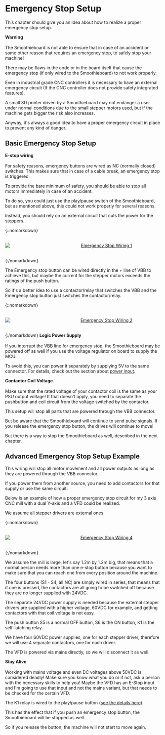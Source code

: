 
# Emergency Stop Setup

This chapter should give you an idea about how to realize a proper emergency stop setup.

<sl-alert variant="warning" open>
  <sl-icon slot="icon" name="exclamation-triangle"></sl-icon>
  <strong>Warning</strong><br><br>
  The Smoothieboard is not able to ensure that in case of an accident or some other reason that requires an emergency stop, to safely stop your machine!

  There may be flaws in the code or in the board itself that cause the emergency stop (if only wired to the Smoothieboard) to not work properly.

  Even in industrial grade CNC controllers it is necessary to have an external emergency circuit (If the CNC controller does not provide safety integrated features).
</sl-alert>

A small 3D printer driven by a Smoothieboard may not endanger a user under normal conditions due to the small stepper motors used, but if the machine gets bigger the risk also increases.

Anyway, it's always a good idea to have a proper emergency circuit in place to prevent any kind of danger.

## Basic Emergency Stop Setup

<sl-alert variant="neutral" open>
  <sl-icon slot="icon" name="info-circle"></sl-icon>
  <strong>E-stop wiring</strong><br><br>
  For safety reasons, emergency buttons are wired as NC (normally closed) switches. This makes sure that in case of a cable break, an emergency stop is triggered.
</sl-alert>

To provide the bare minimum of safety, you should be able to stop all motors immediately in case of an accident.

To do so, you could just use the play/pause switch of the Smoothieboard, but as mentioned above, this could not work properly for several reasons.

Instead, you should rely on an external circuit that cuts the power for the steppers.

{::nomarkdown}
<div style="text-align: center; margin: 2rem 0;">
  <a href="images/emergency-stop-1.png">
    <img src="images/emergency-stop-1.png" alt="Emergency Stop Wiring 1" style="min-width: 640px; height: auto;"/>
  </a>
</div>
{:/nomarkdown}

The Emergency stop button can be wired directly in the + line of VBB to achieve this, but maybe the current for the stepper motors exceeds the ratings of the push button.

So it's a better idea to use a contactor/relay that switches the VBB and the Emergency stop button just switches the contactor/relay.

{::nomarkdown}
<div style="text-align: center; margin: 2rem 0;">
  <a href="images/emergency-stop-2.png">
    <img src="images/emergency-stop-2.png" alt="Emergency Stop Wiring 2" style="min-width: 640px; height: auto;"/>
  </a>
</div>
{:/nomarkdown}

<sl-alert variant="warning" open>
  <sl-icon slot="icon" name="exclamation-triangle"></sl-icon>
  <strong>Logic Power Supply</strong><br><br>
  If you interrupt the VBB line for emergency stop, the Smoothieboard may be powered off as well if you use the voltage regulator on board to supply the MCU.

  To avoid this, you can power it separately by supplying 5V to the same connector. For details, check out the section about <a href="main-power-input">power input</a>.
</sl-alert>

<sl-alert variant="warning" open>
  <sl-icon slot="icon" name="exclamation-triangle"></sl-icon>
  <strong>Contactor Coil Voltage</strong><br><br>
  Make sure that the rated voltage of your contactor coil is the same as your PSU output voltage! If that doesn't apply, you need to separate the pushbutton and coil circuit from the voltage switched by the contactor.
</sl-alert>

This setup will stop all parts that are powered through the VBB connector.

But be aware that the Smoothieboard will continue to send pulse signals. If you release the emergency stop button, the drives will continue to move!

But there is a way to stop the Smoothieboard as well, described in the next chapter.

## Advanced Emergency Stop Setup Example

This wiring will stop all motor movement and all power outputs as long as they are powered through the VBB connector.

If you power them from another source, you need to add contactors for that supply or use the same circuit.

Below is an example of how a proper emergency stop circuit for my 3 axis CNC mill with a dual Y-axis and a VFD could be realized.

We assume all stepper drivers are external ones.

{::nomarkdown}
<div style="text-align: center; margin: 2rem 0;">
  <a href="images/emergency-stop-4.png">
    <img src="images/emergency-stop-4.png" alt="Emergency Stop Wiring 4" style="min-width: 640px; height: auto;"/>
  </a>
</div>
{:/nomarkdown}

We assume the mill is large, let's say 1.2m by 1.2m big, that means that a normal person needs more than one e-stop button because you want to make sure that you can reach one from every position around the machine.

The four buttons (S1 - S4, all NC) are simply wired in series, that means that if one is pressed, the contactors are all going to be switched off because they are no longer supplied with 24VDC.

The separate 24VDC power supply is needed because the external stepper drivers are supplied with a higher voltage, 60VDC for example, and getting contactors with that coil voltage is not easy.

The push button S5 is a normal OFF button, S6 is the ON button, K1 is the self-latching relay.

We have four 60VDC power supplies, one for each stepper driver, therefore we will use 4 separate contactors, one for each driver.

The VFD is powered via mains directly, so we will disconnect it as well.

<sl-alert variant="danger" open>
  <sl-icon slot="icon" name="exclamation-octagon"></sl-icon>
  <strong>Stay Alive</strong><br><br>
  Working with mains voltage and even DC voltages above 50VDC is considered deadly! Make sure you know what you do or if not, ask a person with the necessary skills to help you!
</sl-alert>

<sl-alert variant="neutral" open>
  <sl-icon slot="icon" name="info-circle"></sl-icon>
  Maybe the VFD has an E-Stop input and I'm going to use that input and not the mains variant, but that needs to be checked for the certain VFD.
</sl-alert>

The K1 relay is wired to the play/pause button ([see the details here](pausebutton)).

This has the effect that if you push an emergency stop button, the Smoothieboard will be stopped as well.

So if you release the button, the machine will not start to move again.
